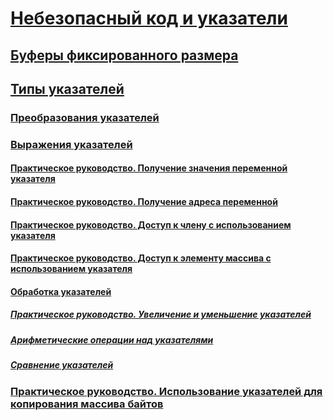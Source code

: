 # [Небезопасный код и указатели](index.md)
## [Буферы фиксированного размера](fixed-size-buffers.md)
## [Типы указателей](pointer-types.md)
### [Преобразования указателей](pointer-conversions.md)
### [Выражения указателей](pointer-expressions.md)
#### [Практическое руководство. Получение значения переменной указателя](how-to-obtain-the-value-of-a-pointer-variable.md)
#### [Практическое руководство. Получение адреса переменной](how-to-obtain-the-address-of-a-variable.md)
#### [Практическое руководство. Доступ к члену с использованием указателя](how-to-access-a-member-with-a-pointer.md)
#### [Практическое руководство. Доступ к элементу массива с использованием указателя](how-to-access-an-array-element-with-a-pointer.md)
#### [Обработка указателей](manipulating-pointers.md)
##### [Практическое руководство. Увеличение и уменьшение указателей](how-to-increment-and-decrement-pointers.md)
##### [Арифметические операции над указателями](arithmetic-operations-on-pointers.md)
##### [Сравнение указателей](pointer-comparison.md)
### [Практическое руководство. Использование указателей для копирования массива байтов](how-to-use-pointers-to-copy-an-array-of-bytes.md)
